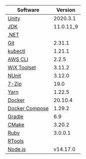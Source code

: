 [//]: # (title: Preinstalled Software on TeamCity Cloud Windows Agents)
[//]: # (auxiliary-id: Preinstalled Software on TeamCity Cloud Windows Agents)

<chunk id="windows-jb-agents">

|Software|Version|
|---|---|
|[Unity](https://unity.com/)|2020.3.1|
|[JDK](https://aws.amazon.com/corretto/)|11.0.11_9|
|[.NET](https://dotnet.microsoft.com/)||
|[Git](https://git-scm.com/)|2.31.1|
|[kubectl](https://kubernetes.io/docs/tasks/tools/#kubectl)|1.21.1|
|[AWS CLI](https://aws.amazon.com/cli/)|2.2.5|
|[WiX Toolset](https://wixtoolset.org/)|3.11.2|
|[NUnit](https://nunit.org/)|3.12.0|
|[7-Zip](https://www.7-zip.org/)|19.0|
|[Yarn](https://yarnpkg.com/)|1.22.5|
|[Docker](https://www.docker.com/)|20.10.4|
|[Docker Compose](https://docs.docker.com/compose/)|1.29.2|
|[Gradle](https://gradle.org/)|6.9|
|[CMake](https://cmake.org/)|3.20.2|
|[Ruby](https://www.ruby-lang.org/en/)|3.0.0.1|
|[RTools](https://cran.r-project.org/bin/windows/Rtools/)||
|[Node.js](https://nodejs.org/en/)|v14.17.0|

</chunk> 
